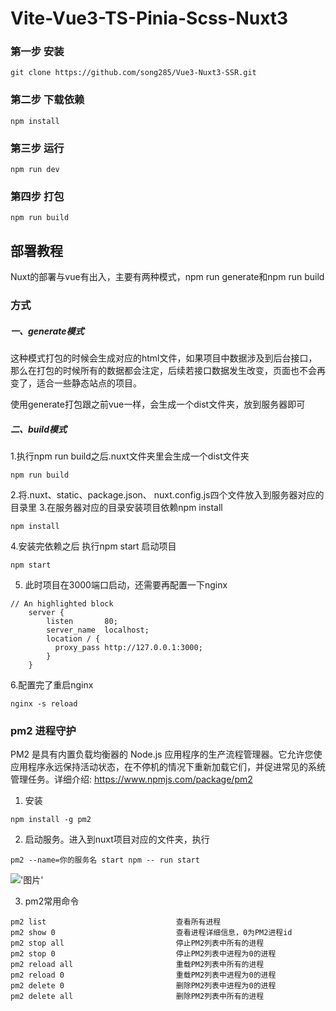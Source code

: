 # Vite-Vue3-TS-Pinia-Scss-Nuxt3

### 第一步 安装
```shell
git clone https://github.com/song285/Vue3-Nuxt3-SSR.git
```

### 第二步 下载依赖
```shell
npm install
```

### 第三步 运行
```shell
npm run dev
```

### 第四步 打包
```shell
npm run build
```

## 部署教程

Nuxt的部署与vue有出入，主要有两种模式，npm run generate和npm run build

### 方式

##### 一、generate模式
这种模式打包的时候会生成对应的html文件，如果项目中数据涉及到后台接口，那么在打包的时候所有的数据都会注定，后续若接口数据发生改变，页面也不会再变了，适合一些静态站点的项目。

使用generate打包跟之前vue一样，会生成一个dist文件夹，放到服务器即可

##### 二、build模式
1.执行npm run build之后.nuxt文件夹里会生成一个dist文件夹
```shell
npm run build
```

2.将.nuxt、static、package.json、 nuxt.config.js四个文件放入到服务器对应的目录里
3.在服务器对应的目录安装项目依赖npm install
```shell
npm install
```

4.安装完依赖之后 执行npm start 启动项目
```shell
npm start
```

5. 此时项目在3000端口启动，还需要再配置一下nginx

```nginx
// An highlighted block
    server {
        listen       80;
        server_name  localhost;
        location / {
          proxy_pass http://127.0.0.1:3000;
        }
    }
```

6.配置完了重启nginx
```shell
nginx -s reload
```

### pm2 进程守护
PM2 是具有内置负载均衡器的 Node.js 应用程序的生产流程管理器。它允许您使应用程序永远保持活动状态，在不停机的情况下重新加载它们，并促进常见的系统管理任务。详细介绍: https://www.npmjs.com/package/pm2

1. 安装
```shell
npm install -g pm2
```

2. 启动服务。进入到nuxt项目对应的文件夹，执行
```shell
pm2 --name=你的服务名 start npm -- run start
```
!['图片'](https://img-blog.csdnimg.cn/0788809ce1de492ab0e39871c684eab1.png)

3. pm2常用命令
```shell
pm2 list                             查看所有进程
pm2 show 0                           查看进程详细信息，0为PM2进程id 
pm2 stop all                         停止PM2列表中所有的进程
pm2 stop 0                           停止PM2列表中进程为0的进程
pm2 reload all                       重载PM2列表中所有的进程
pm2 reload 0                         重载PM2列表中进程为0的进程
pm2 delete 0                         删除PM2列表中进程为0的进程
pm2 delete all                       删除PM2列表中所有的进程
```